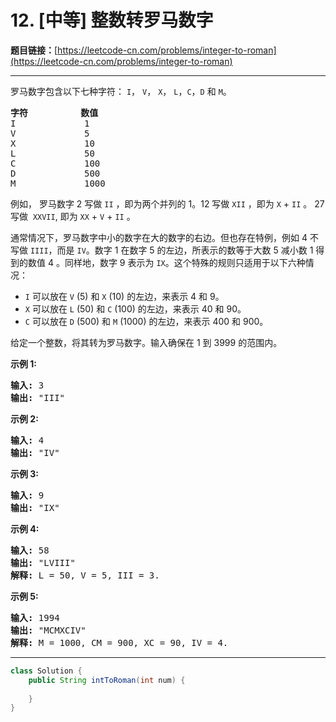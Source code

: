 # 12. [中等] 整数转罗马数字

**题目链接：**[https://leetcode-cn.com/problems/integer-to-roman](https://leetcode-cn.com/problems/integer-to-roman)

---

<div class="content__1Y2H">
 <div class="notranslate">
  <p>罗马数字包含以下七种字符：&nbsp;<code>I</code>，&nbsp;<code>V</code>，&nbsp;<code>X</code>，&nbsp;<code>L</code>，<code>C</code>，<code>D</code>&nbsp;和&nbsp;<code>M</code>。</p> 
  <pre class="language-text"><strong>字符</strong>          <strong>数值</strong>
I             1
V             5
X             10
L             50
C             100
D             500
M             1000</pre> 
  <p>例如， 罗马数字 2 写做&nbsp;<code>II</code>&nbsp;，即为两个并列的 1。12 写做&nbsp;<code>XII</code>&nbsp;，即为&nbsp;<code>X</code>&nbsp;+&nbsp;<code>II</code>&nbsp;。 27 写做&nbsp;&nbsp;<code>XXVII</code>, 即为&nbsp;<code>XX</code>&nbsp;+&nbsp;<code>V</code>&nbsp;+&nbsp;<code>II</code>&nbsp;。</p> 
  <p>通常情况下，罗马数字中小的数字在大的数字的右边。但也存在特例，例如 4 不写做&nbsp;<code>IIII</code>，而是&nbsp;<code>IV</code>。数字 1 在数字 5 的左边，所表示的数等于大数 5 减小数 1 得到的数值 4 。同样地，数字 9 表示为&nbsp;<code>IX</code>。这个特殊的规则只适用于以下六种情况：</p> 
  <ul> 
   <li><code>I</code>&nbsp;可以放在&nbsp;<code>V</code>&nbsp;(5) 和&nbsp;<code>X</code>&nbsp;(10) 的左边，来表示 4 和 9。</li> 
   <li><code>X</code>&nbsp;可以放在&nbsp;<code>L</code>&nbsp;(50) 和&nbsp;<code>C</code>&nbsp;(100) 的左边，来表示 40 和&nbsp;90。&nbsp;</li> 
   <li><code>C</code>&nbsp;可以放在&nbsp;<code>D</code>&nbsp;(500) 和&nbsp;<code>M</code>&nbsp;(1000) 的左边，来表示&nbsp;400 和&nbsp;900。</li> 
  </ul> 
  <p>给定一个整数，将其转为罗马数字。输入确保在 1&nbsp;到 3999 的范围内。</p> 
  <p><strong>示例&nbsp;1:</strong></p> 
  <pre class="language-text"><strong>输入:</strong>&nbsp;3
<strong>输出:</strong> "III"</pre> 
  <p><strong>示例&nbsp;2:</strong></p> 
  <pre class="language-text"><strong>输入:</strong>&nbsp;4
<strong>输出:</strong> "IV"</pre> 
  <p><strong>示例&nbsp;3:</strong></p> 
  <pre class="language-text"><strong>输入:</strong>&nbsp;9
<strong>输出:</strong> "IX"</pre> 
  <p><strong>示例&nbsp;4:</strong></p> 
  <pre class="language-text"><strong>输入:</strong>&nbsp;58
<strong>输出:</strong> "LVIII"
<strong>解释:</strong> L = 50, V = 5, III = 3.
</pre> 
  <p><strong>示例&nbsp;5:</strong></p> 
  <pre class="language-text"><strong>输入:</strong>&nbsp;1994
<strong>输出:</strong> "MCMXCIV"
<strong>解释:</strong> M = 1000, CM = 900, XC = 90, IV = 4.</pre> 
 </div>
</div>

---

```java
class Solution {
    public String intToRoman(int num) {
        
    }
}
```